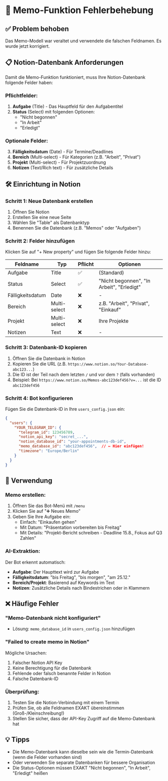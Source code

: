 # 🔧 Memo-Funktion Fehlerbehebung

## ✅ Problem behoben

Das Memo-Modell war veraltet und verwendete die falschen Feldnamen. Es wurde jetzt korrigiert.

## 📋 Notion-Datenbank Anforderungen

Damit die Memo-Funktion funktioniert, muss Ihre Notion-Datenbank folgende Felder haben:

### Pflichtfelder:
1. **Aufgabe** (Title) - Das Hauptfeld für den Aufgabentitel
2. **Status** (Select) mit folgenden Optionen:
   - "Nicht begonnen"
   - "In Arbeit"
   - "Erledigt"

### Optionale Felder:
3. **Fälligkeitsdatum** (Date) - Für Termine/Deadlines
4. **Bereich** (Multi-select) - Für Kategorien (z.B. "Arbeit", "Privat")
5. **Projekt** (Multi-select) - Für Projektzuordnung
6. **Notizen** (Text/Rich text) - Für zusätzliche Details

## 🛠️ Einrichtung in Notion

### Schritt 1: Neue Datenbank erstellen
1. Öffnen Sie Notion
2. Erstellen Sie eine neue Seite
3. Wählen Sie "Table" als Datenbanktyp
4. Benennen Sie die Datenbank (z.B. "Memos" oder "Aufgaben")

### Schritt 2: Felder hinzufügen
Klicken Sie auf "+ New property" und fügen Sie folgende Felder hinzu:

| Feldname | Typ | Pflicht | Optionen |
|----------|-----|---------|----------|
| Aufgabe | Title | ✅ | (Standard) |
| Status | Select | ✅ | "Nicht begonnen", "In Arbeit", "Erledigt" |
| Fälligkeitsdatum | Date | ❌ | - |
| Bereich | Multi-select | ❌ | z.B. "Arbeit", "Privat", "Einkauf" |
| Projekt | Multi-select | ❌ | Ihre Projekte |
| Notizen | Text | ❌ | - |

### Schritt 3: Datenbank-ID kopieren
1. Öffnen Sie die Datenbank in Notion
2. Kopieren Sie die URL (z.B. `https://www.notion.so/Your-Database-abc123...`)
3. Die ID ist der Teil nach dem letzten `/` und vor dem `?` (falls vorhanden)
4. Beispiel: Bei `https://www.notion.so/Memos-abc123def456?v=...` ist die ID `abc123def456`

### Schritt 4: Bot konfigurieren
Fügen Sie die Datenbank-ID in Ihre `users_config.json` ein:

```json
{
  "users": {
    "YOUR_TELEGRAM_ID": {
      "telegram_id": 123456789,
      "notion_api_key": "secret_...",
      "notion_database_id": "your-appointments-db-id",
      "memo_database_id": "abc123def456",  // ← Hier einfügen!
      "timezone": "Europe/Berlin"
    }
  }
}
```

## 🚀 Verwendung

### Memo erstellen:
1. Öffnen Sie das Bot-Menü mit `/menu`
2. Klicken Sie auf "➕ Neues Memo"
3. Geben Sie Ihre Aufgabe ein:
   - Einfach: "Einkaufen gehen"
   - Mit Datum: "Präsentation vorbereiten bis Freitag"
   - Mit Details: "Projekt-Bericht schreiben - Deadline 15.8., Fokus auf Q3 Zahlen"

### AI-Extraktion:
Der Bot erkennt automatisch:
- **Aufgabe**: Der Haupttext wird zur Aufgabe
- **Fälligkeitsdatum**: "bis Freitag", "bis morgen", "am 25.12."
- **Bereich/Projekt**: Basierend auf Keywords im Text
- **Notizen**: Zusätzliche Details nach Bindestrichen oder in Klammern

## ❌ Häufige Fehler

### "Memo-Datenbank nicht konfiguriert"
- Lösung: `memo_database_id` in `users_config.json` hinzufügen

### "Failed to create memo in Notion"
Mögliche Ursachen:
1. Falscher Notion API Key
2. Keine Berechtigung für die Datenbank
3. Fehlende oder falsch benannte Felder in Notion
4. Falsche Datenbank-ID

### Überprüfung:
1. Testen Sie die Notion-Verbindung mit einem Termin
2. Prüfen Sie, ob alle Feldnamen EXAKT übereinstimmen (Groß-/Kleinschreibung!)
3. Stellen Sie sicher, dass der API-Key Zugriff auf die Memo-Datenbank hat

## 💡 Tipps

- Die Memo-Datenbank kann dieselbe sein wie die Termin-Datenbank (wenn die Felder vorhanden sind)
- Oder verwenden Sie separate Datenbanken für bessere Organisation
- Die Status-Optionen müssen EXAKT "Nicht begonnen", "In Arbeit", "Erledigt" heißen
